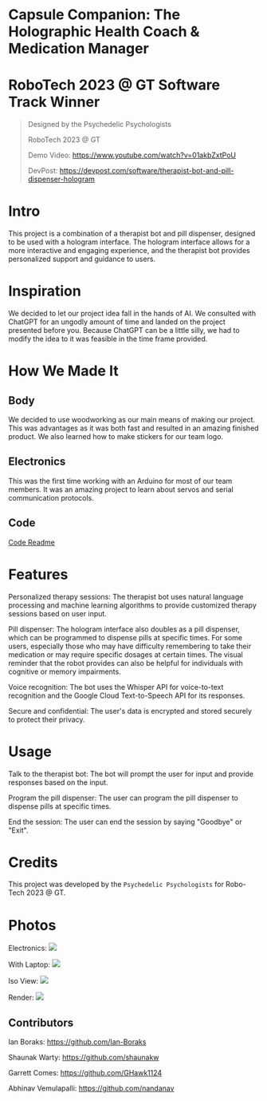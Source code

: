 # Capsule Companion: The Holographic Health Coach & Medication Manager

# RoboTech 2023 @ GT Software Track Winner

> Designed by the Psychedelic Psychologists
>
> RoboTech 2023 @ GT
>
> Demo Video: https://www.youtube.com/watch?v=01akbZxtPoU
>
> DevPost: https://devpost.com/software/therapist-bot-and-pill-dispenser-hologram

# Intro

This project is a combination of a therapist bot and pill dispenser, designed to be used with a hologram interface. The hologram interface allows for a more interactive and engaging experience, and the therapist bot provides personalized support and guidance to users.

# Inspiration

We decided to let our project idea fall in the hands of AI. We consulted with ChatGPT for an ungodly amount of time and landed on the project presented before you. Because ChatGPT can be a little silly, we had to modify the idea to it was feasible in the time frame provided.

# How We Made It

## Body

We decided to use woodworking as our main means of making our project. This was advantages as it was both fast and resulted in an amazing finished product. We also learned how to make stickers for our team logo.

## Electronics

This was the first time working with an Arduino for most of our team members. It was an amazing project to learn about servos and serial communication protocols.

## Code

[Code Readme](https://github.com/Ian-Boraks/2023RoboTech-Capsule-Companion/blob/main/CODE.md)

# Features

Personalized therapy sessions: The therapist bot uses natural language processing and machine learning algorithms to provide customized therapy sessions based on user input.

Pill dispenser: The hologram interface also doubles as a pill dispenser, which can be programmed to dispense pills at specific times. For some users, especially those who may have difficulty remembering to take their medication or may require specific dosages at certain times. The visual reminder that the robot provides can also be helpful for individuals with cognitive or memory impairments.

Voice recognition: The bot uses the Whisper API for voice-to-text recognition and the Google Cloud Text-to-Speech API for its responses.

Secure and confidential: The user's data is encrypted and stored securely to protect their privacy.

# Usage

Talk to the therapist bot: The bot will prompt the user for input and provide responses based on the input.

Program the pill dispenser: The user can program the pill dispenser to dispense pills at specific times.

End the session: The user can end the session by saying "Goodbye" or "Exit".

# Credits

This project was developed by the `Psychedelic Psychologists` for Robo-Tech 2023 @ GT.

# Photos

Electronics:
![](https://github.com/Ian-Boraks/2023RoboTech-Capsule-Companion/blob/main/assets/photo1.jpg?raw=true)

With Laptop:
![](https://github.com/Ian-Boraks/2023RoboTech-Capsule-Companion/blob/main/assets/photo2.jpg?raw=true)

Iso View:
![](https://github.com/Ian-Boraks/2023RoboTech-Capsule-Companion/blob/main/assets/photo3.jpg?raw=true)

Render:
![](https://github.com/Ian-Boraks/2023RoboTech-Capsule-Companion/blob/main/assets/Render_PP.png?raw=true)

## Contributors

Ian Boraks: https://github.com/Ian-Boraks

Shaunak Warty: https://github.com/shaunakw

Garrett Comes: https://github.com/GHawk1124

Abhinav Vemulapalli: https://github.com/nandanav
